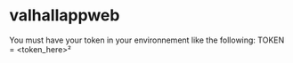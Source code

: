 # valhallappweb

You must have your token in your environnement like the following:
TOKEN = <token_here>²
